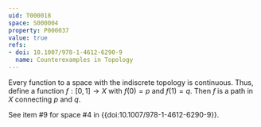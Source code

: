 ```yaml
---
uid: T000018
space: S000004
property: P000037
value: true
refs:
- doi: 10.1007/978-1-4612-6290-9
  name: Counterexamples in Topology
---
```


Every function to a space with the indiscrete topology is continuous. Thus, define a function $f: [0,1] \rightarrow X$ with $f(0)=p$ and $f(1)=q$. Then $f$ is a path in $X$ connecting $p$ and $q$.

See item #9 for space #4 in {{doi:10.1007/978-1-4612-6290-9}}.
